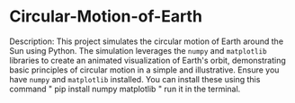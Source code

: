 # Circular-Motion-of-Earth

 Description: This project simulates the circular motion of Earth around the Sun using Python. The simulation leverages the `numpy` and `matplotlib` libraries to create an animated visualization of Earth's orbit, demonstrating basic principles of circular motion in a simple and illustrative.
 Ensure you have `numpy` and `matplotlib` installed. You can install these using this command " pip install numpy matplotlib " run it in the terminal. 
 

